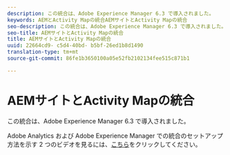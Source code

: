 ```yaml
---
description: この統合は、Adobe Experience Manager 6.3 で導入されました。
keywords: AEMとActivity Mapの統合AEMサイトとActivity Mapの統合
seo-description: この統合は、Adobe Experience Manager 6.3 で導入されました。
seo-title: AEMサイトとActivity Mapの統合
title: AEMサイトとActivity Mapの統合
uuid: 22664cd9- c5d4-40bd- b5bf-26ed1b8d1490
translation-type: tm+mt
source-git-commit: 86fe1b3650100a05e52fb2102134fee515c871b1

---
```



# AEMサイトとActivity Mapの統合

この統合は、Adobe Experience Manager 6.3 で導入されました。

Adobe Analytics および Adobe Experience Manager での統合のセットアップ方法を示す 2 つのビデオを見るには、[こちら](https://helpx.adobe.com/experience-manager/kt/sites/using/activity-map-feature-video-setup.html)をクリックしてください。
